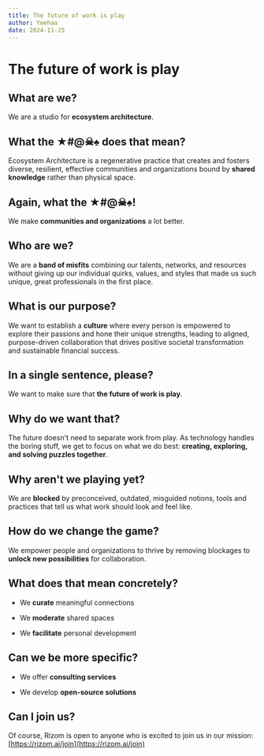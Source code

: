 ```yaml
---
title: The future of work is play
author: Yeehaa
date: 2024-11-25
---
```


# The future of work is play


## What are we? 


We are a studio for **ecosystem architecture**. 


## What the ★#@☠︎♠︎ does that mean?


Ecosystem Architecture is a regenerative practice that creates and fosters diverse, resilient, effective communities and organizations bound by **shared knowledge** rather than physical space.


## Again, what the ★#@☠︎♠︎!


We make **communities and organizations** a lot better.


## Who are we?


We are a **band of misfits** combining our talents, networks, and resources without giving up our individual quirks, values, and styles that made us such unique, great professionals in the first place.


## What is our purpose?


We want to establish a **culture** where every person is empowered to explore their passions and hone their unique strengths, leading to aligned, purpose-driven collaboration that drives positive societal transformation and sustainable financial success. 


## In a single sentence, please?


We want to make sure that **the future of work is play**.


## Why do we want that?


The future doesn't need to separate work from play. As technology handles the boring stuff, we get to focus on what we do best: **creating, exploring, and solving puzzles together**. 


## Why aren't we playing yet?


We are **blocked** by preconceived, outdated, misguided notions, tools and practices that tell us what work should look and feel like.


## How do we change the game?


We empower people and organizations to thrive by removing blockages to **unlock new possibilities** for collaboration.


## What does that mean concretely?


+ We **curate** meaningful connections

+ We **moderate** shared spaces 

+ We **facilitate** personal development


## Can we be more specific?


+ We offer **consulting services**

+ We develop **open-source solutions**


## Can I join us?


Of course, Rizom is open to anyone who is excited to join us in our mission: [https://rizom.ai/join](https://rizom.ai/join)

